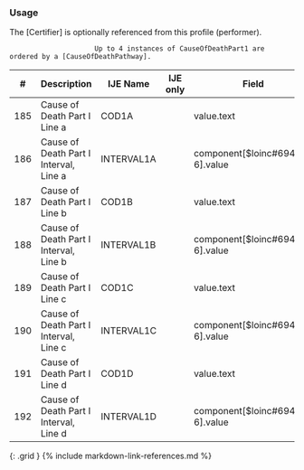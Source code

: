 ### Usage
The [Certifier] is optionally referenced from this profile (performer).

                         Up to 4 instances of CauseOfDeathPart1 are ordered by a [CauseOfDeathPathway].

| **#** |  **Description**   |  **IJE Name**   | IJE only |  **Field**  |  **Type**  | **Value Set**  |
| :---------: | ------------- | ------------ | :----------: |---------- | -------- | -------- |
| 185 | Cause of Death Part I Line a | COD1A| |value.text | string(120) |  | 
| 186 | Cause of Death Part I Interval, Line a | INTERVAL1A| |component[$loinc#69440-6].value | string(20) |  | 
| 187 | Cause of Death Part I Line b | COD1B| |value.text | string(120) |  | 
| 188 | Cause of Death Part I Interval, Line b | INTERVAL1B| |component[$loinc#69440-6].value | string(20) |  | 
| 189 | Cause of Death Part I Line c | COD1C| |value.text | string(120) |  | 
| 190 | Cause of Death Part I Interval, Line c | INTERVAL1C| |component[$loinc#69440-6].value | string(20) |  | 
| 191 | Cause of Death Part I Line d | COD1D| |value.text | string(120) |  | 
| 192 | Cause of Death Part I Interval, Line d | INTERVAL1D| |component[$loinc#69440-6].value | string(20) |  | 
{: .grid }
{% include markdown-link-references.md %}
